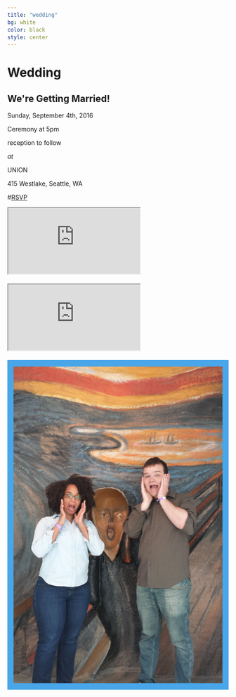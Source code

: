 ```yaml
---
title: "wedding"
bg: white
color: black
style: center
---
```


# Wedding

<div class="right">
    <h2>We're Getting Married!</h2>
    <p>Sunday, September 4th, 2016</p>
    <p>Ceremony at 5pm</p>
    <p>reception to follow</p>
    <p><em>at</em></p>
    <p>UNION</p>
    <p>415 Westlake, Seattle, WA</p>
</div>

#[RSVP](http://goo.gl/forms/bfF58UcpQJzQCf3y2)

<div class="icontain">
  <iframe src="https://www.youtube.com/embed/EyD5xKbhHWQ?rel=0&amp;controls=0&amp;showinfo=0&amp;autoplay=1&amp;vq=hd720" allowfullscreen></iframe>
</div>

<br>

<div class="icontain">
  <iframe src="https://www.youtube.com/embed/xvGFT0VrKq8?rel=0&amp;controls=0&amp;showinfo=0&amp;autoplay=0&amp;vq=hd720" allowfullscreen></iframe>
</div>

<br>

<div>
    <img src="img/us/engagement_screaming_cropped_border.jpg" title="We're screaming from joy... if you're wondering" alt="We're screaming from joy if you're wondering">
</div>
